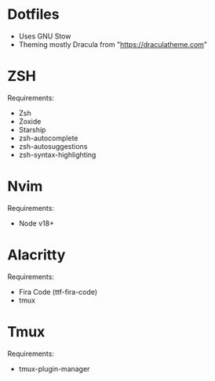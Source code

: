 # Dotfiles
- Uses GNU Stow
- Theming mostly Dracula from "https://draculatheme.com"

# ZSH
Requirements:
- Zsh
- Zoxide
- Starship
- zsh-autocomplete
- zsh-autosuggestions
- zsh-syntax-highlighting

# Nvim
Requirements:
- Node v18+

# Alacritty
Requirements:
- Fira Code (ttf-fira-code)
- tmux

# Tmux
Requirements:
- tmux-plugin-manager
